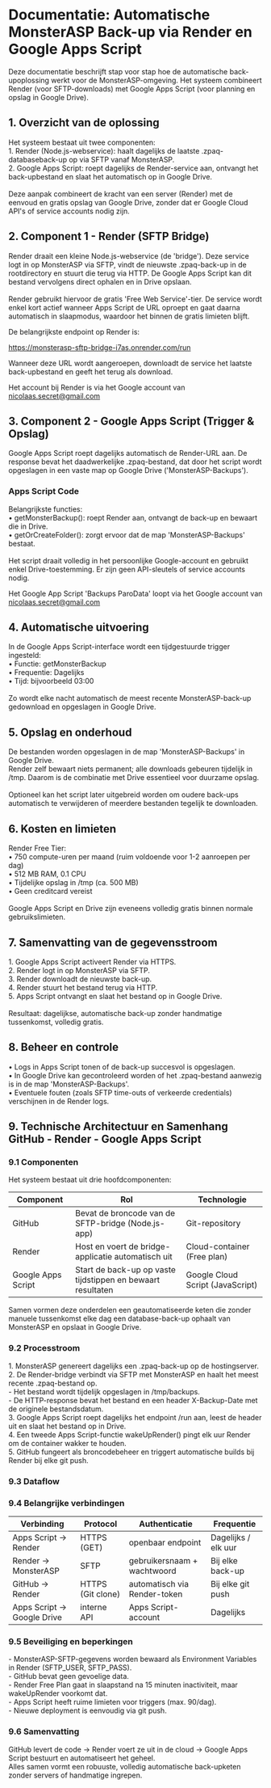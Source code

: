 # Documentatie: Automatische MonsterASP Back-up via Render en Google Apps Script

Deze documentatie beschrijft stap voor stap hoe de automatische back-upoplossing werkt voor de MonsterASP-omgeving. Het systeem combineert Render (voor SFTP-downloads) met Google Apps Script (voor planning en opslag in Google Drive).

## 1\. Overzicht van de oplossing

Het systeem bestaat uit twee componenten:  
1\. Render (Node.js-webservice): haalt dagelijks de laatste .zpaq-databaseback-up op via SFTP vanaf MonsterASP.  
2\. Google Apps Script: roept dagelijks de Render-service aan, ontvangt het back-upbestand en slaat het automatisch op in Google Drive.  
<br/>Deze aanpak combineert de kracht van een server (Render) met de eenvoud en gratis opslag van Google Drive, zonder dat er Google Cloud API's of service accounts nodig zijn.

## 2\. Component 1 - Render (SFTP Bridge)

Render draait een kleine Node.js-webservice (de 'bridge'). Deze service logt in op MonsterASP via SFTP, vindt de nieuwste .zpaq-back-up in de rootdirectory en stuurt die terug via HTTP. De Google Apps Script kan dit bestand vervolgens direct ophalen en in Drive opslaan.  
<br/>Render gebruikt hiervoor de gratis 'Free Web Service'-tier. De service wordt enkel kort actief wanneer Apps Script de URL oproept en gaat daarna automatisch in slaapmodus, waardoor het binnen de gratis limieten blijft.

De belangrijkste endpoint op Render is:

<https://monsterasp-sftp-bridge-i7as.onrender.com/run>

Wanneer deze URL wordt aangeroepen, downloadt de service het laatste back-upbestand en geeft het terug als download.

Het account bij Render is via het Google account van <nicolaas.secret@gmail.com>

## 3\. Component 2 - Google Apps Script (Trigger & Opslag)

Google Apps Script roept dagelijks automatisch de Render-URL aan. De response bevat het daadwerkelijke .zpaq-bestand, dat door het script wordt opgeslagen in een vaste map op Google Drive ('MonsterASP-Backups').

### Apps Script Code

Belangrijkste functies:  
• getMonsterBackup(): roept Render aan, ontvangt de back-up en bewaart die in Drive.  
• getOrCreateFolder(): zorgt ervoor dat de map 'MonsterASP-Backups' bestaat.  
<br/>Het script draait volledig in het persoonlijke Google-account en gebruikt enkel Drive-toestemming. Er zijn geen API-sleutels of service accounts nodig.

Het Google App Script 'Backups ParoData' loopt via het Google account van <nicolaas.secret@gmail.com>

## 4\. Automatische uitvoering

In de Google Apps Script-interface wordt een tijdgestuurde trigger ingesteld:  
• Functie: getMonsterBackup  
• Frequentie: Dagelijks  
• Tijd: bijvoorbeeld 03:00  
<br/>Zo wordt elke nacht automatisch de meest recente MonsterASP-back-up gedownload en opgeslagen in Google Drive.

## 5\. Opslag en onderhoud

De bestanden worden opgeslagen in de map 'MonsterASP-Backups' in Google Drive.  
Render zelf bewaart niets permanent; alle downloads gebeuren tijdelijk in /tmp. Daarom is de combinatie met Drive essentieel voor duurzame opslag.  
<br/>Optioneel kan het script later uitgebreid worden om oudere back-ups automatisch te verwijderen of meerdere bestanden tegelijk te downloaden.

## 6\. Kosten en limieten

Render Free Tier:  
• 750 compute-uren per maand (ruim voldoende voor 1-2 aanroepen per dag)  
• 512 MB RAM, 0.1 CPU  
• Tijdelijke opslag in /tmp (ca. 500 MB)  
• Geen creditcard vereist  
<br/>Google Apps Script en Drive zijn eveneens volledig gratis binnen normale gebruikslimieten.

## 7\. Samenvatting van de gegevensstroom

1\. Google Apps Script activeert Render via HTTPS.  
2\. Render logt in op MonsterASP via SFTP.  
3\. Render downloadt de nieuwste back-up.  
4\. Render stuurt het bestand terug via HTTP.  
5\. Apps Script ontvangt en slaat het bestand op in Google Drive.  
<br/>Resultaat: dagelijkse, automatische back-up zonder handmatige tussenkomst, volledig gratis.

## 8\. Beheer en controle

• Logs in Apps Script tonen of de back-up succesvol is opgeslagen.  
• In Google Drive kan gecontroleerd worden of het .zpaq-bestand aanwezig is in de map 'MonsterASP-Backups'.  
• Eventuele fouten (zoals SFTP time-outs of verkeerde credentials) verschijnen in de Render logs.

## 9\. Technische Architectuur en Samenhang GitHub - Render - Google Apps Script

### 9.1 Componenten

Het systeem bestaat uit drie hoofdcomponenten:

| Component | Rol | Technologie |
| --- | --- | --- |
| GitHub | Bevat de broncode van de SFTP-bridge (Node.js-app) | Git-repository |
| Render | Host en voert de bridge-applicatie automatisch uit | Cloud-container (Free plan) |
| Google Apps Script | Start de back-up op vaste tijdstippen en bewaart resultaten | Google Cloud Script (JavaScript) |

Samen vormen deze onderdelen een geautomatiseerde keten die zonder manuele tussenkomst elke dag een database-back-up ophaalt van MonsterASP en opslaat in Google Drive.  

### 9.2 Processtroom

1\. MonsterASP genereert dagelijks een .zpaq-back-up op de hostingserver.  
2\. De Render-bridge verbindt via SFTP met MonsterASP en haalt het meest recente .zpaq-bestand op.  
\- Het bestand wordt tijdelijk opgeslagen in /tmp/backups.  
\- De HTTP-response bevat het bestand en een header X-Backup-Date met de originele bestandsdatum.  
3\. Google Apps Script roept dagelijks het endpoint /run aan, leest de header uit en slaat het bestand op in Drive.  
4\. Een tweede Apps Script-functie wakeUpRender() pingt elk uur Render om de container wakker te houden.  
5\. GitHub fungeert als broncodebeheer en triggert automatische builds bij Render bij elke git push.  

### 9.3 Dataflow

### 9.4 Belangrijke verbindingen

| Verbinding | Protocol | Authenticatie | Frequentie |
| --- | --- | --- | --- |
| Apps Script → Render | HTTPS (GET) | openbaar endpoint | Dagelijks / elk uur |
| Render → MonsterASP | SFTP | gebruikersnaam + wachtwoord | Bij elke back-up |
| GitHub → Render | HTTPS (Git clone) | automatisch via Render-token | Bij elke git push |
| Apps Script → Google Drive | interne API | Apps Script-account | Dagelijks |

### 9.5 Beveiliging en beperkingen

\- MonsterASP-SFTP-gegevens worden bewaard als Environment Variables in Render (SFTP_USER, SFTP_PASS).  
\- GitHub bevat geen gevoelige data.  
\- Render Free Plan gaat in slaapstand na 15 minuten inactiviteit, maar wakeUpRender voorkomt dat.  
\- Apps Script heeft ruime limieten voor triggers (max. 90/dag).  
\- Nieuwe deployment is eenvoudig via git push.  

### 9.6 Samenvatting

GitHub levert de code → Render voert ze uit in de cloud → Google Apps Script bestuurt en automatiseert het geheel.  
Alles samen vormt een robuuste, volledig automatische back-upketen zonder servers of handmatige ingrepen.
